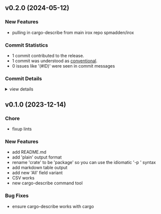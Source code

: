 

## v0.2.0 (2024-05-12)

### New Features

 - <csr-id-e24e20e6f1011da603b0a0b079a8a2042afd7003/> pulling in cargo-describe from main irox repo spmadden/irox

### Commit Statistics

<csr-read-only-do-not-edit/>

 - 1 commit contributed to the release.
 - 1 commit was understood as [conventional](https://www.conventionalcommits.org).
 - 0 issues like '(#ID)' were seen in commit messages

### Commit Details

<csr-read-only-do-not-edit/>

<details><summary>view details</summary>

 * **Uncategorized**
    - Pulling in cargo-describe from main irox repo spmadden/irox ([`e24e20e`](https://github.com/spmadden/cargo-describe/commit/e24e20e6f1011da603b0a0b079a8a2042afd7003))
</details>

## v0.1.0 (2023-12-14)

<csr-id-a84845668afa80bb67985f077fe15e524be1d5ad/>

### Chore

 - <csr-id-a84845668afa80bb67985f077fe15e524be1d5ad/> fixup lints

### New Features

 - <csr-id-c9c803482996d29e0e3ab88b77cb41d4fbea5cfc/> add README.md
 - <csr-id-f6bd31d8c4a115777547d6fcaeb31d0aa9a8c7b0/> add 'plain' output format
 - <csr-id-8e8da905324e9360871c71f1d642be8fd3e912ac/> rename 'crate' to be 'package' so you can use the idiomatic '-p <package>' syntax
 - <csr-id-1374230d689bc25279ade9e229f00a4a6a89d67d/> add markdown table output
 - <csr-id-7f94f277d2cd07d3009829a3c5c09b61b72fcedc/> add new 'All' field variant
 - <csr-id-3a43906051fcf8fbc2c1810ae1e3e8a8ad84c5cb/> CSV works
 - <csr-id-d68ce6e27b51b624a085ae046f132e266aeaea9d/> new cargo-describe command tool

### Bug Fixes

 - <csr-id-08066e841f59567787ae4a89eec3b17f21da46fc/> ensure cargo-describe works with cargo

